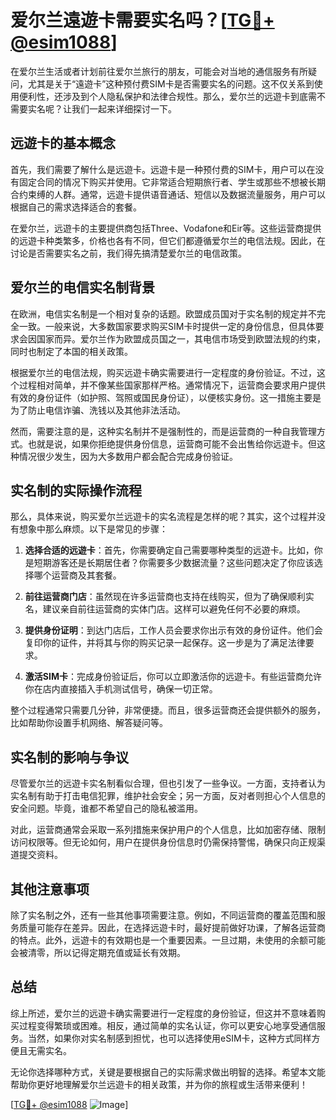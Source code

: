 # 爱尔兰遠遊卡需要实名吗？[[TG💪+ @esim1088](https://t.me/s/esim1088)]

在爱尔兰生活或者计划前往爱尔兰旅行的朋友，可能会对当地的通信服务有所疑问，尤其是关于“遠遊卡”这种预付费SIM卡是否需要实名的问题。这不仅关系到使用便利性，还涉及到个人隐私保护和法律合规性。那么，爱尔兰的远遊卡到底需不需要实名呢？让我们一起来详细探讨一下。

## 远遊卡的基本概念

首先，我们需要了解什么是远遊卡。远遊卡是一种预付费的SIM卡，用户可以在没有固定合同的情况下购买并使用。它非常适合短期旅行者、学生或那些不想被长期合约束缚的人群。通常，远遊卡提供语音通话、短信以及数据流量服务，用户可以根据自己的需求选择适合的套餐。

在爱尔兰，远遊卡的主要提供商包括Three、Vodafone和Eir等。这些运营商提供的远遊卡种类繁多，价格也各有不同，但它们都遵循爱尔兰的电信法规。因此，在讨论是否需要实名之前，我们得先搞清楚爱尔兰的电信政策。

## 爱尔兰的电信实名制背景

在欧洲，电信实名制是一个相对复杂的话题。欧盟成员国对于实名制的规定并不完全一致。一般来说，大多数国家要求购买SIM卡时提供一定的身份信息，但具体要求会因国家而异。爱尔兰作为欧盟成员国之一，其电信市场受到欧盟法规的约束，同时也制定了本国的相关政策。

根据爱尔兰的电信法规，购买远遊卡确实需要进行一定程度的身份验证。不过，这个过程相对简单，并不像某些国家那样严格。通常情况下，运营商会要求用户提供有效的身份证件（如护照、驾照或国民身份证），以便核实身份。这一措施主要是为了防止电信诈骗、洗钱以及其他非法活动。

然而，需要注意的是，这种实名制并不是强制性的，而是运营商的一种自我管理方式。也就是说，如果你拒绝提供身份信息，运营商可能不会出售给你远遊卡。但这种情况很少发生，因为大多数用户都会配合完成身份验证。

## 实名制的实际操作流程

那么，具体来说，购买爱尔兰远遊卡的实名流程是怎样的呢？其实，这个过程并没有想象中那么麻烦。以下是常见的步骤：

1. **选择合适的远遊卡**：首先，你需要确定自己需要哪种类型的远遊卡。比如，你是短期游客还是长期居住者？你需要多少数据流量？这些问题决定了你应该选择哪个运营商及其套餐。

2. **前往运营商门店**：虽然现在许多运营商也支持在线购买，但为了确保顺利实名，建议亲自前往运营商的实体门店。这样可以避免任何不必要的麻烦。

3. **提供身份证明**：到达门店后，工作人员会要求你出示有效的身份证件。他们会复印你的证件，并将其与你的购买记录一起保存。这一步是为了满足法律要求。

4. **激活SIM卡**：完成身份验证后，你可以立即激活你的远遊卡。有些运营商允许你在店内直接插入手机测试信号，确保一切正常。

整个过程通常只需要几分钟，非常便捷。而且，很多运营商还会提供额外的服务，比如帮助你设置手机网络、解答疑问等。

## 实名制的影响与争议

尽管爱尔兰的远遊卡实名制看似合理，但也引发了一些争议。一方面，支持者认为实名制有助于打击电信犯罪，维护社会安全；另一方面，反对者则担心个人信息的安全问题。毕竟，谁都不希望自己的隐私被滥用。

对此，运营商通常会采取一系列措施来保护用户的个人信息，比如加密存储、限制访问权限等。但无论如何，用户在提供身份信息时仍需保持警惕，确保只向正规渠道提交资料。

## 其他注意事项

除了实名制之外，还有一些其他事项需要注意。例如，不同运营商的覆盖范围和服务质量可能存在差异。因此，在选择远遊卡时，最好提前做好功课，了解各运营商的特点。此外，远遊卡的有效期也是一个重要因素。一旦过期，未使用的余额可能会被清零，所以记得定期充值或延长有效期。

## 总结

综上所述，爱尔兰的远遊卡确实需要进行一定程度的身份验证，但这并不意味着购买过程变得繁琐或困难。相反，通过简单的实名认证，你可以更安心地享受通信服务。当然，如果你对实名制感到担忧，也可以选择使用eSIM卡，这种方式同样方便且无需实名。

无论你选择哪种方式，关键是要根据自己的实际需求做出明智的选择。希望本文能帮助你更好地理解爱尔兰远遊卡的相关政策，并为你的旅程或生活带来便利！

[[TG💪+ @esim1088](https://t.me/s/esim1088) ![Image](https://i.postimg.cc/4NQfJmqS/Snipaste-2025-05-13-00-14-12.png)]